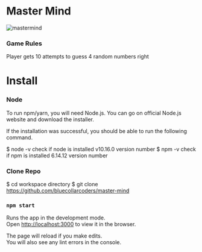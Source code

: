 # Master Mind

![mastermind](https://user-images.githubusercontent.com/67053237/144350900-299bac6b-8235-4922-911d-d15dbfc2092f.png)


### Game Rules

Player gets 10 attempts to guess 4 random numbers right

# Install 

### Node

To run npm/yarn, you will need Node.js. You can go on official Node.js website and download the installer.

If the installation was successful, you should be able to run the following command.

$ node -v                        check if node is installed
  v10.16.0                       version number
$ npm -v                         check if npm is installed
  6.14.12                        version number


### Clone Repo
$ cd workspace directory
$ git clone  https://github.com/bluecollarcoders/master-mind

### `npm start`

Runs the app in the development mode.\
Open [http://localhost:3000](http://localhost:3000) to view it in the browser.

The page will reload if you make edits.\
You will also see any lint errors in the console.
